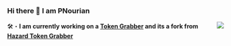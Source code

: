 ### Hi there 👋 I am PNourian

<a href=https://github.com/PNourian/Hazard-Token-Grabber-V3>
	<img align=right src=https://github-readme-stats.vercel.app/api/pin/?username=PNourian&repo=Hazard-Token-Grabber-V3&show_owner=true>
</a>

🛠️・**I am currently working on a [Token Grabber](https://github.com/PNourian/Hazard-Token-Grabber-V3) and its a fork from [Hazard Token Grabber](https://github.com/Rdimo/Hazard-Token-Grabber-V2)**
